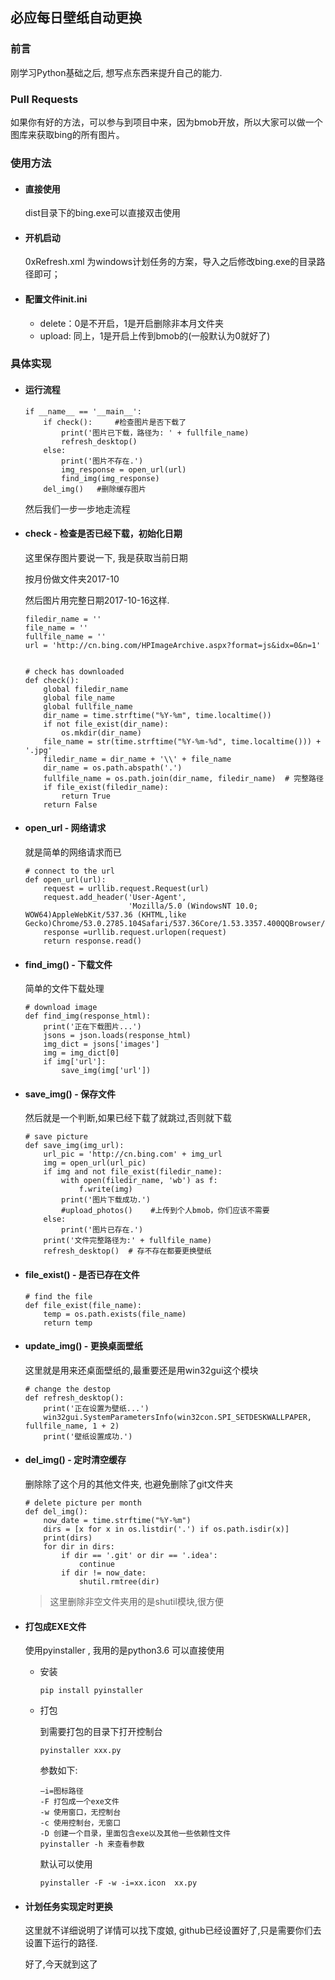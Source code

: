 ## 必应每日壁纸自动更换

### 前言

刚学习Python基础之后, 想写点东西来提升自己的能力.

### Pull Requests

如果你有好的方法，可以参与到项目中来，因为bmob开放，所以大家可以做一个图库来获取bing的所有图片。

### 使用方法
- #### 直接使用
    dist目录下的bing.exe可以直接双击使用
- #### 开机启动
    0xRefresh.xml 为windows计划任务的方案，导入之后修改bing.exe的目录路径即可；
- #### 配置文件init.ini
    - delete：0是不开启，1是开启删除非本月文件夹
    - upload: 同上，1是开启上传到bmob的(一般默认为0就好了)

### 具体实现
- #### 运行流程

    ```
    if __name__ == '__main__':
        if check():     #检查图片是否下载了
            print('图片已下载，路径为: ' + fullfile_name)
            refresh_desktop()
        else:
            print('图片不存在.')
            img_response = open_url(url)
            find_img(img_response)
        del_img()   #删除缓存图片
    ```

    然后我们一步一步地走流程
- #### check - 检查是否已经下载，初始化日期
    这里保存图片要说一下, 我是获取当前日期

    按月份做文件夹2017-10

    然后图片用完整日期2017-10-16这样.
    ```
    filedir_name = ''
    file_name = ''
    fullfile_name = ''
    url = 'http://cn.bing.com/HPImageArchive.aspx?format=js&idx=0&n=1'


    # check has downloaded
    def check():
        global filedir_name
        global file_name
        global fullfile_name
        dir_name = time.strftime("%Y-%m", time.localtime())
        if not file_exist(dir_name):
            os.mkdir(dir_name)
        file_name = str(time.strftime("%Y-%m-%d", time.localtime())) + '.jpg'
        filedir_name = dir_name + '\\' + file_name
        dir_name = os.path.abspath('.')
        fullfile_name = os.path.join(dir_name, filedir_name)  # 完整路径
        if file_exist(filedir_name):
            return True
        return False
    ```
- #### open_url - 网络请求
    
    就是简单的网络请求而已
    
    ```
    # connect to the url
    def open_url(url):
        request = urllib.request.Request(url)
        request.add_header('User-Agent',
                           'Mozilla/5.0 (WindowsNT 10.0; WOW64)AppleWebKit/537.36 (KHTML,like Gecko)Chrome/53.0.2785.104Safari/537.36Core/1.53.3357.400QQBrowser/9.6.11858.400')
        response =urllib.request.urlopen(request)
        return response.read()
    ```
    
- #### find_img() - 下载文件
    
    简单的文件下载处理
    ```
    # download image
    def find_img(response_html):
        print('正在下载图片...')
        jsons = json.loads(response_html)
        img_dict = jsons['images']
        img = img_dict[0]
        if img['url']:
            save_img(img['url'])
    ```

- #### save_img() - 保存文件
    

    
    然后就是一个判断,如果已经下载了就跳过,否则就下载
    ```
    # save picture
    def save_img(img_url):
        url_pic = 'http://cn.bing.com' + img_url
        img = open_url(url_pic)
        if img and not file_exist(filedir_name):
            with open(filedir_name, 'wb') as f:
                f.write(img)
            print('图片下载成功.')
            #upload_photos()    #上传到个人bmob，你们应该不需要
        else:
            print('图片已存在.')
        print('文件完整路径为:' + fullfile_name)
        refresh_desktop()  # 存不存在都要更换壁纸
    ```

- #### file_exist() - 是否已存在文件

    ```
    # find the file
    def file_exist(file_name):
        temp = os.path.exists(file_name)
        return temp
    ```
    
- #### update_img() - 更换桌面壁纸

    这里就是用来还桌面壁纸的,最重要还是用win32gui这个模块
    
    ```
    # change the destop
    def refresh_desktop():
        print('正在设置为壁纸...')
        win32gui.SystemParametersInfo(win32con.SPI_SETDESKWALLPAPER, fullfile_name, 1 + 2)
        print('壁纸设置成功.')
    ```

- #### del_img() - 定时清空缓存
    
    删除除了这个月的其他文件夹, 也避免删除了git文件夹
    
    ```
    # delete picture per month
    def del_img():
        now_date = time.strftime("%Y-%m")
        dirs = [x for x in os.listdir('.') if os.path.isdir(x)]
        print(dirs)
        for dir in dirs:
            if dir == '.git' or dir == '.idea':
                continue
            if dir != now_date:
                shutil.rmtree(dir)
    ```

    >这里删除非空文件夹用的是shutil模块,很方便
  
- #### 打包成EXE文件

    使用pyinstaller , 我用的是python3.6 可以直接使用
    
    - 安装
        
        ```
        pip install pyinstaller
        ```
        
    - 打包
        
        到需要打包的目录下打开控制台
        
        ```
        pyinstaller xxx.py
        ```

        参数如下:
        ```
        –i=图标路径
        -F 打包成一个exe文件
        -w 使用窗口，无控制台
        -c 使用控制台，无窗口
        -D 创建一个目录，里面包含exe以及其他一些依赖性文件
        pyinstaller -h 来查看参数
        ```

        默认可以使用
        
        ```
        pyinstaller -F -w -i=xx.icon  xx.py
        ```
        
- #### 计划任务实现定时更换

    这里就不详细说明了详情可以找下度娘, github已经设置好了,只是需要你们去设置下运行的路径.
    
    好了,今天就到这了




